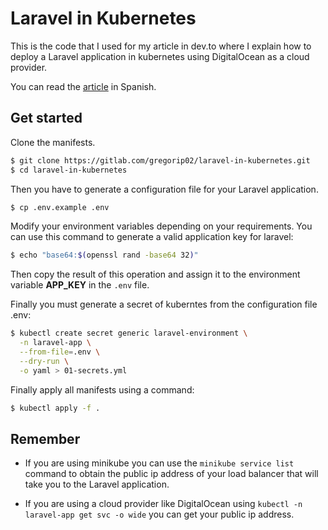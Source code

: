 # Laravel in Kubernetes

This is the code that I used for my article in dev.to where I explain how to
deploy a Laravel application in kubernetes using DigitalOcean as a cloud provider.

You can read the [article](https://dev.to/gregorip02/como-desplegar-laravel-en-kubernetes-con-digitalocean-2n6f) in Spanish.

## Get started

Clone the manifests.

``` bash
$ git clone https://gitlab.com/gregorip02/laravel-in-kubernetes.git
$ cd laravel-in-kubernetes
```

Then you have to generate a configuration file for your Laravel application.

``` bash
$ cp .env.example .env
```

Modify your environment variables depending on your requirements.
You can use this command to generate a valid application key for laravel:

``` bash
$ echo "base64:$(openssl rand -base64 32)"
```
Then copy the result of this operation and assign it to the environment
variable **APP_KEY** in the `.env` file.

Finally you must generate a secret of kuberntes from the configuration file .env:

``` bash
$ kubectl create secret generic laravel-environment \
  -n laravel-app \
  --from-file=.env \
  --dry-run \
  -o yaml > 01-secrets.yml
```

Finally apply all manifests using a command:

``` bash
$ kubectl apply -f .
```

## Remember

- If you are using minikube you can use the `minikube service list` command to
  obtain the public ip address of your load balancer that will take you to the
  Laravel application.

- If you are using a cloud provider like DigitalOcean using
  `kubectl -n laravel-app get svc -o wide` you can get your public ip address.

